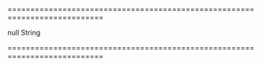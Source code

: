<!--**
/*-------------------------------------------
    Auto-generated file. Do not modify.
-------------------------------------------

**-->
===========================================================================
<!--default-->null<!--/default-->
<!--type-->String<!--/type-->
===========================================================================

<!--shortDescription-->

<!--/shortDescription-->

<!--fullDescription-->

<!--/fullDescription-->